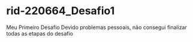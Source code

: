 # rid-220664_Desafio1
Meu Primeiro Desafio
Devido problemas pessoais, não consegui finalizar todas as etapas do desafio
